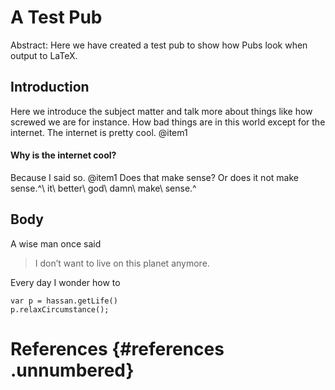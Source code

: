 # A Test Pub

Abstract: Here we have created a test pub to show how Pubs look when
output to LaTeX.

## Introduction

Here we introduce the subject matter and talk more about things like how
screwed we are for instance. How bad things are in this world except for
the internet. The internet is pretty cool. @item1

#### Why is the internet cool?

Because I said so. @item1 Does that make sense? Or does it not make
sense.^\ it\ better\ god\ damn\ make\ sense.^

## Body

A wise man once said

> I don’t want to live on this planet anymore.

Every day I wonder how to

    var p = hassan.getLife()
    p.relaxCircumstance();

# References {#references .unnumbered}
